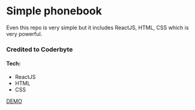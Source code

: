# Simple phonebook

Even this repo is very simple but it includes ReactJS, HTML, CSS which is very powerful.

### Credited to Coderbyte

#### Tech:
- ReactJS
- HTML
- CSS

[DEMO](https://openmymai.github.io/phonebook/)

